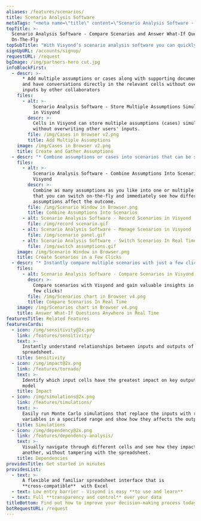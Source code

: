 ```yaml
---
aliases: /features/scenarios/
title: Scenario Analysis Software
metaTags: "<meta name=\"title\" content=\"Scenario Analysis Software - Compare Scenarios and Answer What-If Questions On-The-Fly\">\r\n\r\n<meta name=\"description\" content=\"Visyond’s scenario analysis tool - compare different scenarios easily without depending on experts.\">\r\n\r\n<meta name=\"keywords\" content=\"scenario analysis, scenario analysis software, scenario analysis tool\">"
topTitle: >-
  Scenario Analysis Software - Compare Scenarios and Answer What-If Questions
  On-The-Fly
topSubTitle: "With Visyond’s scenario analysis software you can quickly compare different assumptions in  real time without depending on experts.\r\n"
signUpURL: /accounts/signup/
requestURL: /request
bgImage: /img/partners-hero cut.jpg
infoBlockFirst:
  - descr: >-
      * Add multiple assumptions or cases along with supporting documentation
      and have conversations directly in the relevant cells without overriding
      inputs by other collaborators
    files:
      - alt: >-
          Scenario Analysis Software - Store Multiple Assumptions Simultaneously
          in Visyond
        descr: >-
          Cells in Visyond can store multiple assumptions (cases) simultaneously
          without overwriting other users' inputs.
        file: /img/Cases in Browser v2.png
        title: Add Multiple Assumptions
    image: /img/Cases in Browser v2.png
    title: Create and Gather Assumptions
  - descr: "* Combine assumptions or cases into scenarios that can be switched and compared at any time\r\n* Create and compare as many scenarios as you like without the risk of losing data, managing multiple versions of a spreadsheet or overwriting inputs\r\n"
    files:
      - alt: >-
          Scenario Analysis Software - Combine Assumptions Into Scenarios in
          Visyond
        descr: >-
          Combine as many assumptions as you like into one or multiple scenarios
          that you can switch on-the-fly and immediately see how different
          assumptions affect the outcome.
        file: /img/Scenario Window in Browser.png
        title: Combine Assumptions Into Scenarios
      - alt: Scenario Analysis Software - Record Scenarios in Visyond
        file: /img/record scenario.gif
      - alt: Scenario Analysis Software - Manage Scenarios in Visyond
        file: /img/scenario panel.gif
      - alt: Scenario Analysis Software - Switch Scenarios In Real Time in Visyond
        file: /img/switch assumptions.gif
    image: /img/Scenario Window in Browser.png
    title: Create Scenarios in a Few Clicks
  - descr: "* Instantly compare multiple scenarios with just a few clicks\r\n* Visyond will build an interactive chart where you can compare data points side by side empowering you to answer ‘what-if’ questions in real time\r\n"
    files:
      - alt: Scenario Analysis Software - Compare Scenarios in Visyond
        descr: >-
          Compare scenarios with Visyond and gain valuable insights in just a
          few clicks!
        file: /img/Scenarios chart in Browser v4.png
        title: Compare Scenarios In Real Time
    image: /img/Scenarios chart in Browser v4.png
    title: Answer What-If Questions Anywhere in Real Time
featuresTitle: Related Features
featuresCards:
  - icon: /img/sensitivity@2x.png
    link: /features/sensitivity/
    text: >-
      Instantly understand relationships between inputs and outputs of your
      spreadsheet.
    title: Sensitivity
  - icon: /img/impact@2x.png
    link: /features/tornado/
    text: >-
      Identify which input cells have the greatest impact on key outputs of your
      model
    title: Impact
  - icon: /img/simulations@2x.png
    link: /features/simulations/
    text: >-
      Easily run Monte Carlo simulations that replace the inputs with random
      variables in a specified range and show how they affects the output.
    title: Simulations
  - icon: /img/dependency@2x.png
    link: /features/dependency-analysis/
    text: >-
      Visually navigate through different cells and see how they impact one
      another, without tampering with the spreadsheet.
    title: Dependencies
providesTitle: Get started in minutes
providesList:
  - text: >-
      A flexible and familiar spreadsheet interface that is
      **cross-compatible**  with Excel
  - text: Low entry barrier - Visyond is easy **to use and learn**
  - text: Full **transparency and control** over your data
titleBottom: Find out how to improve your decision-making process today
botRequestURL: /request
---
```


